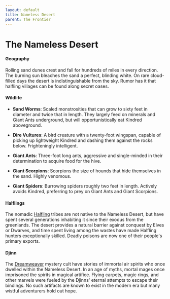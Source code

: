 ```yaml
---
layout: default
title: Nameless Desert
parent: The Frontier
---
```


# The Nameless Desert

#### Geography

Rolling sand dunes crest and fall for hundreds of miles in every direction. The burning sun bleaches the sand a perfect, blinding white. On rare cloud-filled days the desert is indistinguishable from the sky. Rumor has it that halfling villages can be found along secret oases.

#### Wildlife

* **Sand Worms**: Scaled monstrosities that can grow to sixty feet in diameter and twice that in length. They largely feed on minerals and Giant Ants underground, but will opportunistically eat Kindred aboveground.

* **Dire Vultures**:  A bird creature with a twenty-foot wingspan, capable of picking up lightweight Kindred and dashing them against the rocks below. Frighteningly intelligent.

* **Giant Ants**: Three-foot long ants, aggressive and single-minded in their determination to acquire food for the hive.

* **Giant Scorpions**: Scorpions the size of hounds that hide themselves in the sand. Highly venomous.

* **Giant Spiders**: Burrowing spiders roughly two feet in length. Actively avoids Kindred, preferring to prey on Giant Ants and Giant Scorpions.

#### Halflings

The nomadic [Halfling](../character_creation/race/halfling) tribes are not native to the Nameless Desert, but have spent several generations inhabiting it since their exodus from the greenlands. The desert provides a natural barrier against conquest by Elves or Dwarves, and time spent living among the wastes have made Halfling hunters exceptionally skilled. Deadly poisons are now one of their people's primary exports.

#### Djinn

The [Dreamweaver](../character_creation/class/cleric) mystery cult have stories of immortal air spirits who once dwelled within the Nameless Desert. In an age of myths, mortal mages once imprisoned the spirits in magical artifice. Flying carpets, magic rings, and other marvels were fueled by the Djinns' eternal attempts to escape their bindings. No such artifacts are known to exist in the modern era but many wistful adventurers hold out hope.
